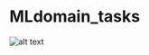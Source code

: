 # MLdomain_tasks
![alt text](https://drive.google.com/file/d/1tud3h-v4q4NABuisx8eufYaniIvgDSs4/view)

